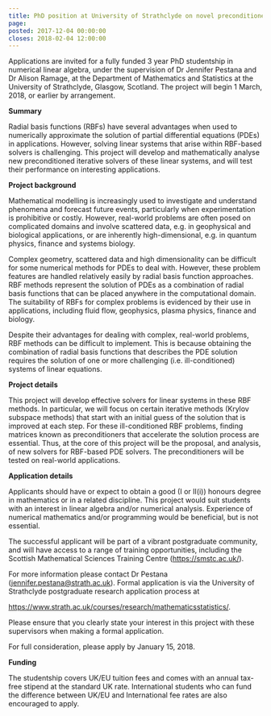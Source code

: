 ```yaml
---
title: PhD position at University of Strathclyde on novel preconditioned iterative solvers for radial basis function linear systems
page: 
posted: 2017-12-04 00:00:00
closes: 2018-02-04 12:00:00
---
```


Applications are invited for a fully funded 3 year PhD studentship in numerical linear algebra, under the supervision of Dr Jennifer Pestana and Dr Alison Ramage, at the Department of Mathematics and Statistics at the University of Strathclyde, Glasgow, Scotland. The project will begin 1 March, 2018, or earlier by arrangement. 


**Summary**

Radial basis functions (RBFs) have several advantages when used to numerically approximate the solution of partial differential equations (PDEs) in applications. However, solving linear systems that arise within RBF-based solvers is challenging. This project will develop and mathematically analyse new preconditioned iterative solvers of these linear systems, and will test their performance on interesting applications. 


**Project background**

Mathematical modelling is increasingly used to investigate and understand phenomena and forecast future events, particularly when experimentation is prohibitive or costly. However, real-world problems are often posed on complicated domains and involve scattered data, e.g. in geophysical and biological applications, or are inherently high-dimensional, e.g. in quantum physics, finance and systems biology. 

Complex geometry, scattered data and high dimensionality can be difficult for some numerical methods for PDEs to deal with. However, these problem features are handled  relatively easily by radial basis function approaches. RBF methods represent the solution of PDEs as a combination of radial basis functions that can be placed anywhere in the computational domain. The suitability of RBFs for complex problems is evidenced by their use in applications, including fluid flow, geophysics, plasma physics, finance and biology. 

Despite their advantages for dealing with complex, real-world problems, RBF methods can be difficult to implement. This is because obtaining the combination of radial basis functions that describes the PDE solution requires the solution of one or more challenging (i.e. ill-conditioned) systems of linear equations. 


**Project details**

This project will develop effective solvers for linear systems in these RBF methods. In particular, we will focus on certain iterative methods (Krylov subspace methods) that start with an initial guess of the solution that is improved at each step. For these ill-conditioned RBF problems, finding matrices known as preconditioners that accelerate the solution process are essential. Thus, at the core of this project will be the proposal, and analysis, of new solvers for RBF-based PDE solvers. The preconditioners will be tested on real-world applications.

**Application details** 

Applicants should have or expect to obtain a good (I or II(i)) honours degree in mathematics or in a related discipline. This project would suit students with an interest in linear algebra and/or numerical analysis. Experience of numerical mathematics and/or programming would be beneficial, but is not essential. 

The successful applicant will be part of a vibrant postgraduate community, and will have access to a range of training opportunities, including the Scottish Mathematical Sciences Training Centre (<https://smstc.ac.uk/>). 

For more information please contact Dr Pestana (<jennifer.pestana@strath.ac.uk>). Formal application is via the University of Strathclyde postgraduate research application process at 

<https://www.strath.ac.uk/courses/research/mathematicsstatistics/>.

Please ensure that you clearly state your interest in this project with these supervisors when making a formal application. 

For full consideration, please apply by January 15, 2018.

**Funding** 

The studentship covers UK/EU tuition fees and comes with an annual tax-free stipend at the standard UK rate. International students who can fund the difference between UK/EU and International fee rates are also encouraged to apply.

